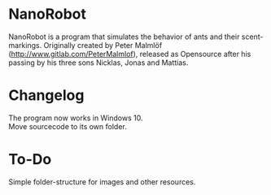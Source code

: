 # NanoRobot

NanoRobot is a program that simulates the behavior of ants and their scent-markings.
Originally created by Peter Malmlöf (http://www.gitlab.com/PeterMalmlof), released as Opensource after his passing by his three sons Nicklas, Jonas and Mattias. 

# Changelog  
The program now works in Windows 10.  
Move sourcecode to its own folder.

# To-Do  
Simple folder-structure for images and other resources.
